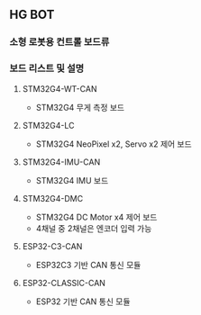 ## HG BOT
### 소형 로봇용 컨트롤 보드류

### 보드 리스트 및 설명
1. STM32G4-WT-CAN
    - STM32G4 무게 측정 보드

2. STM32G4-LC
    - STM32G4 NeoPixel x2, Servo x2 제어 보드

3. STM32G4-IMU-CAN
    - STM32G4 IMU 보드

4. STM32G4-DMC
    - STM32G4 DC Motor x4 제어 보드
    - 4채널 중 2채널은 엔코더 입력 가능

5. ESP32-C3-CAN
    - ESP32C3 기반 CAN 통신 모듈

6. ESP32-CLASSIC-CAN
    - ESP32 기반 CAN 통신 모듈